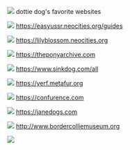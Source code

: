![](https://files.catbox.moe/cfthhx.gif)
dottie dog's favorite websites 
⠀

![](https://files.catbox.moe/mpwf2w.gif) https://easyussr.neocities.org/guides

![](https://files.catbox.moe/mpwf2w.gif) https://lilyblossom.neocities.org

![](https://files.catbox.moe/mpwf2w.gif) https://theponyarchive.com

![](https://files.catbox.moe/mpwf2w.gif) https://www.sinkdog.com/all

![](https://files.catbox.moe/mpwf2w.gif) https://yerf.metafur.org

![](https://files.catbox.moe/mpwf2w.gif) https://confurence.com

![](https://files.catbox.moe/mpwf2w.gif) https://janedogs.com

![](https://files.catbox.moe/mpwf2w.gif) http://www.bordercolliemuseum.org


![](https://files.catbox.moe/5oxh61.gif)
